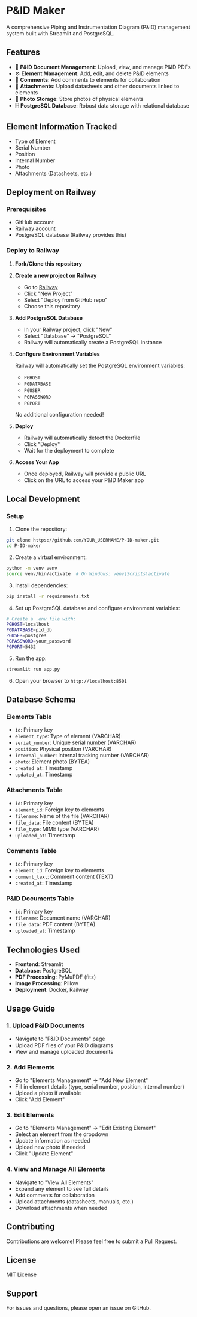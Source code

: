 # P&ID Maker

A comprehensive Piping and Instrumentation Diagram (P&ID) management system built with Streamlit and PostgreSQL.

## Features

- 📄 **P&ID Document Management**: Upload, view, and manage P&ID PDFs
- ⚙️ **Element Management**: Add, edit, and delete P&ID elements
- 💬 **Comments**: Add comments to elements for collaboration
- 📎 **Attachments**: Upload datasheets and other documents linked to elements
- 📸 **Photo Storage**: Store photos of physical elements
- 🗄️ **PostgreSQL Database**: Robust data storage with relational database

## Element Information Tracked

- Type of Element
- Serial Number
- Position
- Internal Number
- Photo
- Attachments (Datasheets, etc.)

## Deployment on Railway

### Prerequisites

- GitHub account
- Railway account
- PostgreSQL database (Railway provides this)

### Deploy to Railway

1. **Fork/Clone this repository**

2. **Create a new project on Railway**
   - Go to [Railway](https://railway.app/)
   - Click "New Project"
   - Select "Deploy from GitHub repo"
   - Choose this repository

3. **Add PostgreSQL Database**
   - In your Railway project, click "New"
   - Select "Database" → "PostgreSQL"
   - Railway will automatically create a PostgreSQL instance

4. **Configure Environment Variables**
   
   Railway will automatically set the PostgreSQL environment variables:
   - `PGHOST`
   - `PGDATABASE`
   - `PGUSER`
   - `PGPASSWORD`
   - `PGPORT`

   No additional configuration needed!

5. **Deploy**
   - Railway will automatically detect the Dockerfile
   - Click "Deploy"
   - Wait for the deployment to complete

6. **Access Your App**
   - Once deployed, Railway will provide a public URL
   - Click on the URL to access your P&ID Maker app

## Local Development

### Setup

1. Clone the repository:
```bash
git clone https://github.com/YOUR_USERNAME/P-ID-maker.git
cd P-ID-maker
```

2. Create a virtual environment:
```bash
python -m venv venv
source venv/bin/activate  # On Windows: venv\Scripts\activate
```

3. Install dependencies:
```bash
pip install -r requirements.txt
```

4. Set up PostgreSQL database and configure environment variables:
```bash
# Create a .env file with:
PGHOST=localhost
PGDATABASE=pid_db
PGUSER=postgres
PGPASSWORD=your_password
PGPORT=5432
```

5. Run the app:
```bash
streamlit run app.py
```

6. Open your browser to `http://localhost:8501`

## Database Schema

### Elements Table
- `id`: Primary key
- `element_type`: Type of element (VARCHAR)
- `serial_number`: Unique serial number (VARCHAR)
- `position`: Physical position (VARCHAR)
- `internal_number`: Internal tracking number (VARCHAR)
- `photo`: Element photo (BYTEA)
- `created_at`: Timestamp
- `updated_at`: Timestamp

### Attachments Table
- `id`: Primary key
- `element_id`: Foreign key to elements
- `filename`: Name of the file (VARCHAR)
- `file_data`: File content (BYTEA)
- `file_type`: MIME type (VARCHAR)
- `uploaded_at`: Timestamp

### Comments Table
- `id`: Primary key
- `element_id`: Foreign key to elements
- `comment_text`: Comment content (TEXT)
- `created_at`: Timestamp

### P&ID Documents Table
- `id`: Primary key
- `filename`: Document name (VARCHAR)
- `file_data`: PDF content (BYTEA)
- `uploaded_at`: Timestamp

## Technologies Used

- **Frontend**: Streamlit
- **Database**: PostgreSQL
- **PDF Processing**: PyMuPDF (fitz)
- **Image Processing**: Pillow
- **Deployment**: Docker, Railway

## Usage Guide

### 1. Upload P&ID Documents
- Navigate to "P&ID Documents" page
- Upload PDF files of your P&ID diagrams
- View and manage uploaded documents

### 2. Add Elements
- Go to "Elements Management" → "Add New Element"
- Fill in element details (type, serial number, position, internal number)
- Upload a photo if available
- Click "Add Element"

### 3. Edit Elements
- Go to "Elements Management" → "Edit Existing Element"
- Select an element from the dropdown
- Update information as needed
- Upload new photo if needed
- Click "Update Element"

### 4. View and Manage All Elements
- Navigate to "View All Elements"
- Expand any element to see full details
- Add comments for collaboration
- Upload attachments (datasheets, manuals, etc.)
- Download attachments when needed

## Contributing

Contributions are welcome! Please feel free to submit a Pull Request.

## License

MIT License

## Support

For issues and questions, please open an issue on GitHub.